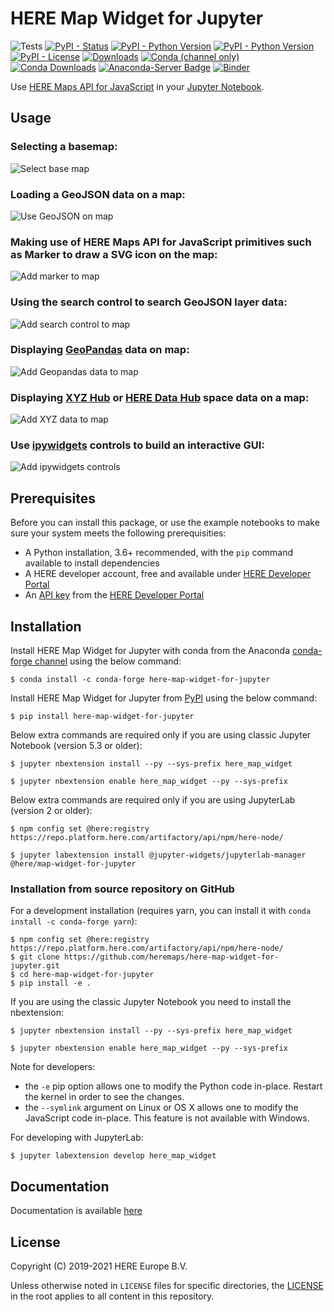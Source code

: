 # HERE Map Widget for Jupyter

![Tests](https://github.com/heremaps/here-map-widget-for-jupyter/workflows/Tests/badge.svg)
[![PyPI - Status](https://img.shields.io/pypi/status/here-map-widget-for-jupyter)](https://pypi.org/project/here-map-widget-for-jupyter/)
[![PyPI - Python Version](https://img.shields.io/pypi/v/here-map-widget-for-jupyter.svg?logo=pypi)](https://pypi.org/project/here-map-widget-for-jupyter/)
[![PyPI - Python Version](https://img.shields.io/pypi/pyversions/here-map-widget-for-jupyter)](https://pypi.org/project/here-map-widget-for-jupyter/)
[![PyPI - License](https://img.shields.io/pypi/l/here-map-widget-for-jupyter)](https://pypi.org/project/here-map-widget-for-jupyter/)
[![Downloads](https://pepy.tech/badge/here-map-widget-for-jupyter)](https://pepy.tech/project/here-map-widget-for-jupyter)
[![Conda (channel only)](https://img.shields.io/conda/vn/conda-forge/here-map-widget-for-jupyter?logo=conda-forge)](https://anaconda.org/conda-forge/here-map-widget-for-jupyter)
[![Conda Downloads](https://img.shields.io/conda/dn/conda-forge/here-map-widget-for-jupyter)](https://anaconda.org/conda-forge/here-map-widget-for-jupyter)
[![Anaconda-Server Badge](https://anaconda.org/conda-forge/here-map-widget-for-jupyter/badges/latest_release_date.svg)](https://anaconda.org/conda-forge/here-map-widget-for-jupyter)
[![Binder](https://mybinder.org/badge_logo.svg)](https://mybinder.org/v2/gh/heremaps/here-map-widget-for-jupyter/master?urlpath=lab/tree/examples)

Use [HERE Maps API for JavaScript](https://developer.here.com/develop/javascript-api) in your [Jupyter Notebook](https://jupyter.org/).

## Usage

### Selecting a basemap:

![Select base map](https://github.com/heremaps/here-map-widget-for-jupyter/raw/master/images/basemaps.gif)

### Loading a GeoJSON data on a map:

![Use GeoJSON on map](https://github.com/heremaps/here-map-widget-for-jupyter/raw/master/images/geojson.gif)

### Making use of HERE Maps API for JavaScript primitives such as Marker to draw a SVG icon on the map:

![Add marker to map](https://github.com/heremaps/here-map-widget-for-jupyter/raw/master/images/marker.gif)

### Using the search control to search GeoJSON layer data:

![Add search control to map](https://github.com/heremaps/here-map-widget-for-jupyter/raw/master/images/search-control.gif)

### Displaying [GeoPandas](https://geopandas.org/) data on map:

![Add Geopandas data to map](https://github.com/heremaps/here-map-widget-for-jupyter/raw/master/images/geo-pandas.gif)

### Displaying [XYZ Hub](https://github.com/heremaps/xyz-hub) or [HERE Data Hub](https://developer.here.com/products/data-hub) space data on a map:

![Add XYZ data to map](https://github.com/heremaps/here-map-widget-for-jupyter/raw/master/images/xyz.gif)

### Use [ipywidgets](https://ipywidgets.readthedocs.io/) controls to build an interactive GUI:

![Add ipywidgets controls](https://github.com/heremaps/here-map-widget-for-jupyter/raw/master/images/widget-control.gif)

## Prerequisites

Before you can install this package, or use the example notebooks to make sure your system meets the following prerequisities:

- A Python installation, 3.6+ recommended, with the `pip` command available to install dependencies
- A HERE developer account, free and available under [HERE Developer Portal](https://developer.here.com)
- An [API key](https://developer.here.com/documentation/identity-access-management/dev_guide/topics/dev-apikey.html) from the [HERE Developer Portal](https://developer.here.com)

## Installation

Install HERE Map Widget for Jupyter with conda from the Anaconda [conda-forge channel](https://anaconda.org/conda-forge/here-map-widget-for-jupyter) using the below command:

    $ conda install -c conda-forge here-map-widget-for-jupyter

Install HERE Map Widget for Jupyter from [PyPI](https://pypi.org/project/here-map-widget-for-jupyter/) using the below command:

    $ pip install here-map-widget-for-jupyter

Below extra commands are required only if you are using classic Jupyter Notebook (version 5.3 or older):

    $ jupyter nbextension install --py --sys-prefix here_map_widget

    $ jupyter nbextension enable here_map_widget --py --sys-prefix

Below extra commands are required only if you are using JupyterLab (version 2 or older):

    $ npm config set @here:registry https://repo.platform.here.com/artifactory/api/npm/here-node/

    $ jupyter labextension install @jupyter-widgets/jupyterlab-manager @here/map-widget-for-jupyter


### Installation from source repository on GitHub

For a development installation (requires yarn, you can install it with `conda install -c conda-forge yarn`):

    $ npm config set @here:registry https://repo.platform.here.com/artifactory/api/npm/here-node/
    $ git clone https://github.com/heremaps/here-map-widget-for-jupyter.git
    $ cd here-map-widget-for-jupyter
    $ pip install -e .

If you are using the classic Jupyter Notebook you need to install the nbextension:

    $ jupyter nbextension install --py --sys-prefix here_map_widget

    $ jupyter nbextension enable here_map_widget --py --sys-prefix


Note for developers:

- the ``-e`` pip option allows one to modify the Python code in-place. Restart the kernel in order to see the changes.
- the ``--symlink`` argument on Linux or OS X allows one to modify the JavaScript code in-place. This feature is not available with Windows.

For developing with JupyterLab:

    $ jupyter labextension develop here_map_widget


## Documentation

Documentation is available [here](https://here-map-widget-for-jupyter.readthedocs.io/en/latest/)

## License

Copyright (C) 2019-2021 HERE Europe B.V.

Unless otherwise noted in `LICENSE` files for specific directories, the [LICENSE](https://github.com/heremaps/here-map-widget-for-jupyter/raw/master/LICENSE) in the root applies to all content in this repository.
